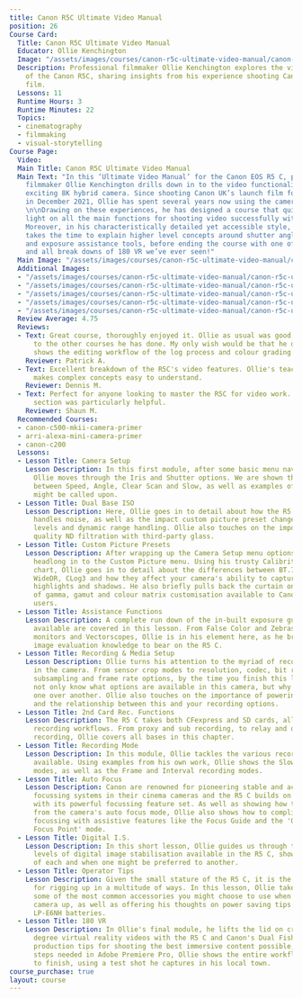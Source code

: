 ```yaml
---
title: Canon R5C Ultimate Video Manual
position: 26
Course Card:
  Title: Canon R5C Ultimate Video Manual
  Educator: Ollie Kenchington
  Image: "/assets/images/courses/canon-r5c-ultimate-video-manual/canon-r5c-ultimate-video-manual.jpg"
  Description: Professional filmmaker Ollie Kenchington explores the video capabilities
    of the Canon R5C, sharing insights from his experience shooting Canon's launch
    film.
  Lessons: 11
  Runtime Hours: 3
  Runtime Minutes: 22
  Topics:
  - cinematography
  - filmmaking
  - visual-storytelling
Course Page:
  Video: 
  Main Title: Canon R5C Ultimate Video Manual
  Main Text: "In this ‘Ultimate Video Manual’ for the Canon EOS R5 C, professional
    filmmaker Ollie Kenchington drills down in to the video functionality of this
    exciting 8K hybrid camera. Since shooting Canon UK’s launch film for the R5 C
    in December 2021, Ollie has spent several years now using the camera on his productions.
    \n\nDrawing on these experiences, he has designed a course that quickly shed’s
    light on all the main functions for shooting video successfully with the R5 C.
    Moreover, in his characteristically detailed yet accessible style, Ollie even
    takes the time to explain higher level concepts around shutter angle, log gammas
    and exposure assistance tools, before ending the course with one of the most warts
    and all break downs of 180 VR we’ve ever seen!"
  Main Image: "/assets/images/courses/canon-r5c-ultimate-video-manual/canon-r5c-ultimate-video-manual-1.jpg"
  Additional Images:
  - "/assets/images/courses/canon-r5c-ultimate-video-manual/canon-r5c-ultimate-video-manual-2.jpg"
  - "/assets/images/courses/canon-r5c-ultimate-video-manual/canon-r5c-ultimate-video-manual-3.jpg"
  - "/assets/images/courses/canon-r5c-ultimate-video-manual/canon-r5c-ultimate-video-manual-4.jpg"
  - "/assets/images/courses/canon-r5c-ultimate-video-manual/canon-r5c-ultimate-video-manual-5.jpg"
  - "/assets/images/courses/canon-r5c-ultimate-video-manual/canon-r5c-ultimate-video-manual-6.jpg"
  Review Average: 4.75
  Reviews:
  - Text: Great course, thoroughly enjoyed it. Ollie as usual was good, looking forward
      to the other courses he has done. My only wish would be that he does one that
      shows the editing workflow of the log process and colour grading.
    Reviewer: Patrick A.
  - Text: Excellent breakdown of the R5C's video features. Ollie's teaching style
      makes complex concepts easy to understand.
    Reviewer: Dennis M.
  - Text: Perfect for anyone looking to master the R5C for video work. The 180 VR
      section was particularly helpful.
    Reviewer: Shaun M.
  Recommended Courses:
  - canon-c500-mkii-camera-primer
  - arri-alexa-mini-camera-primer
  - canon-c200
  Lessons:
  - Lesson Title: Camera Setup
    Lesson Description: In this first module, after some basic menu navigation tips,
      Ollie moves through the Iris and Shutter options. We are shown the differences
      between Speed, Angle, Clear Scan and Slow, as well as examples of when each
      might be called upon.
  - Lesson Title: Dual Base ISO
    Lesson Description: Here, Ollie goes in to detail about how the R5 C's sensor
      handles noise, as well as the impact custom picture preset changes have on ISO
      levels and dynamic range handling. Ollie also touches on the importance of good
      quality ND filtration with third-party glass.
  - Lesson Title: Custom Picture Presets
    Lesson Description: After wrapping up the Camera Setup menu options, Ollie dives
      headlong in to the Custom Picture menu. Using his trusty Calibrite Video Checker
      chart, Ollie goes in to detail about the differences between BT.709 Standard,
      WideDR, CLog3 and how they affect your camera's ability to capture detail in
      highlights and shadows. He also briefly pulls back the curtain on the full extent
      of gamma, gamut and colour matrix customisation available to Canon cinema camera
      users.
  - Lesson Title: Assistance Functions
    Lesson Description: A complete run down of the in-built exposure guides and tools
      available are covered in this lesson. From False Color and Zebras, to Waveform
      monitors and Vectorscopes, Ollie is in his element here, as he brings his extensive
      image evaluation knowledge to bear on the R5 C.
  - Lesson Title: Recording & Media Setup
    Lesson Description: Ollie turns his attention to the myriad of recording options
      in the camera. From sensor crop modes to resolution, codec, bit rate, chroma
      subsampling and frame rate options, by the time you finish this lesson, you'll
      not only know what options are available in this camera, but why you would choose
      one over another. Ollie also touches on the importance of powering the camera
      and the relationship between this and your recording options.
  - Lesson Title: 2nd Card Rec. Functions
    Lesson Description: The R5 C takes both CFexpress and SD cards, allowing for multiple
      recording workflows. From proxy and sub recording, to relay and double slot
      recording, Ollie covers all bases in this chapter.
  - Lesson Title: Recording Mode
    Lesson Description: In this module, Ollie tackles the various recording modes
      available. Using examples from his own work, Ollie shows the Slow & Fast Motion
      modes, as well as the Frame and Interval recording modes.
  - Lesson Title: Auto Focus
    Lesson Description: Canon are renowned for pioneering stable and accurate auto
      focussing systems in their cinema cameras and the R5 C builds on that legacy
      with its powerful focussing feature set. As well as showing how to get the best
      from the camera's auto focus mode, Ollie also shows how to compliment manual
      focussing with assistive features like the Focus Guide and the 'Only Around
      Focus Point' mode.
  - Lesson Title: Digital I.S.
    Lesson Description: In this short lesson, Ollie guides us through the different
      levels of digital image stabilisation available in the R5 C, showing examples
      of each and when one might be preferred to another.
  - Lesson Title: Operator Tips
    Lesson Description: Given the small stature of the R5 C, it is the perfect camera
      for rigging up in a multitude of ways. In this lesson, Ollie takes us through
      some of the most common accessories you might choose to use when rigging this
      camera up, as well as offering his thoughts on power saving tips with Canon's
      LP-E6NH batteries.
  - Lesson Title: 180 VR
    Lesson Description: In Ollie's final module, he lifts the lid on creating 180
      degree virtual reality videos with the R5 C and Canon's Dual Fisheye Lens. From
      production tips for shooting the best immersive content possible, to post-production
      steps needed in Adobe Premiere Pro, Ollie shows the entire workflow from start
      to finish, using a test shot he captures in his local town.
course_purchase: true
layout: course
---
```


